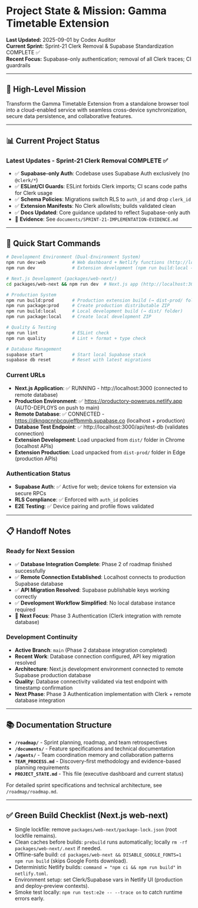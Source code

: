 # Project State & Mission: Gamma Timetable Extension

**Last Updated:** 2025-09-01 by Codex Auditor  
**Current Sprint:** Sprint-21 Clerk Removal & Supabase Standardization COMPLETE ✅  
**Recent Focus:** Supabase-only authentication; removal of all Clerk traces; CI guardrails

---

## 🎯 High-Level Mission

Transform the Gamma Timetable Extension from a standalone browser tool into a cloud-enabled service with seamless cross-device synchronization, secure data persistence, and collaborative features.

---

## 📊 Current Project Status

### **Latest Updates - Sprint-21 Clerk Removal COMPLETE ✅**
- ✅ **Supabase-only Auth**: Codebase uses Supabase Auth exclusively (no `@clerk/*`)
- ✅ **ESLint/CI Guards**: ESLint forbids Clerk imports; CI scans code paths for Clerk usage
- ✅ **Schema Policies**: Migrations switch RLS to `auth_id` and drop `clerk_id`
- ✅ **Extension Manifests**: No Clerk allowlists; builds validated clean
- ✅ **Docs Updated**: Core guidance updated to reflect Supabase-only auth
- 🔎 **Evidence**: See `documents/SPRINT-21-IMPLEMENTATION-EVIDENCE.md`

---

## 🚀 Quick Start Commands

```bash
# Development Environment (Dual-Environment System)
npm run dev:web          # Web dashboard + Netlify functions (http://localhost:3000)
npm run dev              # Extension development (npm run build:local → dist/ folder)

# Next.js Development (packages/web-next/)
cd packages/web-next && npm run dev  # Next.js app (http://localhost:3001)

# Production System
npm run build:prod       # Production extension build (→ dist-prod/ folder)
npm run package:prod     # Create production distributable ZIP
npm run build:local      # Local development build (→ dist/ folder)
npm run package:local    # Create local development ZIP

# Quality & Testing  
npm run lint             # ESLint check
npm run quality          # Lint + format + type check

# Database Management
supabase start           # Start local Supabase stack
supabase db reset        # Reset with latest migrations
```

### **Current URLs**
- **Next.js Application**: ✅ RUNNING - http://localhost:3000 (connected to remote database)
- **Production Environment**: ✅ https://productory-powerups.netlify.app (AUTO-DEPLOYS on push to main)
- **Remote Database**: ✅ CONNECTED - https://dknqqcnnbcqujeffbmmb.supabase.co (localhost + production)
- **Database Test Endpoint**: ✅ http://localhost:3000/api/test-db (validates connection)
- **Extension Development**: Load unpacked from `dist/` folder in Chrome (localhost APIs)
- **Extension Production**: Load unpacked from `dist-prod/` folder in Edge (production APIs)

### **Authentication Status**
- **Supabase Auth**: ✅ Active for web; device tokens for extension via secure RPCs
- **RLS Compliance**: ✅ Enforced with `auth_id` policies
- **E2E Testing**: ✅ Device pairing and profile flows validated

---

## 📋 Handoff Notes

### **Ready for Next Session**
- ✅ **Database Integration Complete**: Phase 2 of roadmap finished successfully
- ✅ **Remote Connection Established**: Localhost connects to production Supabase database
- ✅ **API Migration Resolved**: Supabase publishable keys working correctly
- ✅ **Development Workflow Simplified**: No local database instance required
- 🔄 **Next Focus**: Phase 3 Authentication (Clerk integration with remote database)

### **Development Continuity**
- **Active Branch**: `main` (Phase 2 database integration completed)
- **Recent Work**: Database connection configured, API key migration resolved
- **Architecture**: Next.js development environment connected to remote Supabase production database
- **Quality**: Database connectivity validated via test endpoint with timestamp confirmation
- **Next Phase**: Phase 3 Authentication implementation with Clerk + remote database integration

---

## 📚 Documentation Structure

- **`/roadmap/`** - Sprint planning, roadmap, and team retrospectives
- **`/documents/`** - Feature specifications and technical documentation  
- **`/agents/`** - Team coordination memory and collaboration patterns
- **`TEAM_PROCESS.md`** - Discovery-first methodology and evidence-based planning requirements
- **`PROJECT_STATE.md`** - This file (executive dashboard and current status)

For detailed sprint specifications and technical architecture, see `/roadmap/roadmap.md`.

---

## ✅ Green Build Checklist (Next.js web-next)
- Single lockfile: remove `packages/web-next/package-lock.json` (root lockfile remains).
- Clean caches before builds: `prebuild` runs automatically; locally `rm -rf packages/web-next/.next` if needed.
- Offline-safe build: `cd packages/web-next && DISABLE_GOOGLE_FONTS=1 npm run build` (skips Google Fonts download).
- Deterministic Netlify builds: `command = "npm ci && npm run build"` in `netlify.toml`.
- Environment setup: set Clerk/Supabase vars in Netlify UI (production and deploy-preview contexts).
- Smoke test locally: `npm run test:e2e -- --trace on` to catch runtime errors early.
